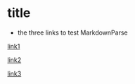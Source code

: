 # title

+ the three links to test MarkdownParse

[link1](https://ucsd.edu/)

[link2](https://www.who.int/)

[link3](https://learn.canvas.net/login/canvas)
